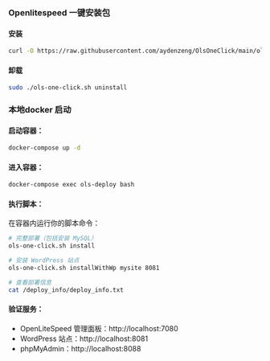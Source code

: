 ### Openlitespeed 一键安装包
#### 安装
```bash
curl -O https://raw.githubusercontent.com/aydenzeng/OlsOneClick/main/ols-one-click.sh || wget https://raw.githubusercontent.com/aydenzeng/OlsOneClick/main/ols-one-click.sh && chmod +x ./ols-one-click.sh && sudo ./ols-one-click.sh install

```
#### 卸载
```bash
sudo ./ols-one-click.sh uninstall
```

### 本地docker 启动
#### 启动容器：
```bash
docker-compose up -d
```

#### 进入容器：
```bash
docker-compose exec ols-deploy bash
```

#### 执行脚本：
在容器内运行你的脚本命令：
```bash
# 完整部署（包括安装 MySQL）
ols-one-click.sh install

# 安装 WordPress 站点
ols-one-click.sh installWithWp mysite 8081

# 查看部署信息
cat /deploy_info/deploy_info.txt
```

#### 验证服务：
* OpenLiteSpeed 管理面板：http://localhost:7080
* WordPress 站点：http://localhost:8081
* phpMyAdmin：http://localhost:8088
